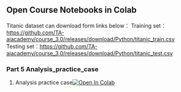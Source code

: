 ## Open Course Notebooks in Colab
 Titanic dataset can download form links below：
 Training set：https://github.com/TA-aiacademy/course_3.0/releases/download/Python/titanic_train.csv  
 Testing  set：https://github.com/TA-aiacademy/course_3.0/releases/download/Python/titanic_test.csv
 
### Part 5 Analysis_practice_case
1. Analysis practice case[![Open In Colab](https://colab.research.google.com/assets/colab-badge.svg)](https://colab.research.google.com/github/TA-aiacademy/course_3.0/blob/python/01_Python/Part5_Analysis_practice_case/TitanicPreprocess.ipynb)
